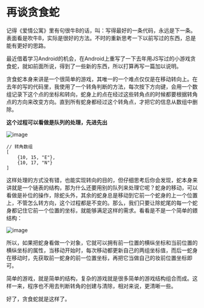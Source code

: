 # 再谈贪食蛇

记得《爱情公寓》里有句很牛B的话，叫：写得最好的一条代码，永远是下一条。表面看是吹牛B，实际是很好的方法。不时的重新思考一下以前写过的东西，总是能有更好的思路。

最近借着学习Android的机会，在Android上重写了一下去年用JS写过的小游戏贪食蛇，就如前面所说，得到了一些新的东西，所以打算再写一篇加以说明。

贪食蛇本身来讲是一个很简单的游戏，其唯一的一个难点仅仅是在移动转向上。在去年的写的代码里，我使用了一个转角判断的方法，每次按下方向键，会用一个数组记录下这个点的坐标和转向，蛇身上的点在经过这些转角点的时候都要根据转角点的方向来改变方向。直到所有蛇身都经过这个转角点，才把它的信息从数组中删除。

**这个过程可以看做是队列的处理，先进先出**

![image](https://github.com/onlyfu/Blog/raw/master/static/images/android/20151122/03.jpg)

```
// 转角数组
[
	{10, 15, "E"},
	{10, 17, "N"}
]
```

这样处理的方式没有错，也能实现转向的目的，但仔细思考后你会发现，蛇本身来讲就是一个链表的结构，那为什么还要用别的队列来处理它呢？蛇身的移动，可以看做是补位的操作，除蛇头外，其余的蛇身总是移动到它前一个蛇身的上一个位置上，不管怎么转方向，这个过程都是不变的。那么，我们只要让除蛇尾的每一个蛇身都记住它前一个位置的坐标，就能够满足这样的需求。看看是不是一个简单的鍡结构：

![image](https://github.com/onlyfu/Blog/raw/master/static/images/android/20151122/04.jpg)

所以，如果把蛇身看做一个对象，它就可以拥有前一位置的横纵坐标和当前位置的横纵坐标的属性，当移动开始时，每次移动都更新自己的两组坐标值，而后一蛇身在移动时，先获取前一蛇身的前一位置坐标，再把它当做自己的妆前位置坐标即可。

简单的游戏，就是简单的结构，复杂的游戏就是很多简单的游戏结构组合而成。这样一来，程序也不用去判断转角的创建与清除，相对来说，更清晰一些。

好了，贪食蛇就是这样了。
